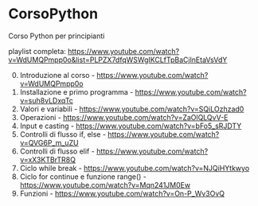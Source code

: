 # CorsoPython
Corso Python per principianti

playlist completa: https://www.youtube.com/watch?v=WdUMQPmpp0o&list=PLPZX7dfqWSWgIKCLfTpBaCjlnEtaVsVdY

00. Introduzione al corso - https://www.youtube.com/watch?v=WdUMQPmpp0o
01. Installazione e primo programma - https://www.youtube.com/watch?v=suh8vLDxqTc
02. Valori e variabili - https://www.youtube.com/watch?v=SQiLOzhzad0
03. Operazioni - https://www.youtube.com/watch?v=ZaOlQLQvV-E
04. Input e casting - https://www.youtube.com/watch?v=bFo5_sRJDTY
05. Controlli di flusso if, else - https://www.youtube.com/watch?v=QVG6P_m_uZU
06. Controlli di flusso elif - https://www.youtube.com/watch?v=xX3KTBrTR8Q
07. Ciclo while break - https://www.youtube.com/watch?v=NJQiHYtkwyo
08. Ciclo for continue e funzione range() - https://www.youtube.com/watch?v=Mqn241JM0Ew
09. Funzioni - https://www.youtube.com/watch?v=On-P_Wv3OvQ
